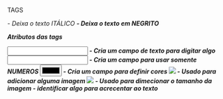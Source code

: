 TAGS

<i> - Deixa o texto ITÁLICO
<strong> - Deixa o texto em NEGRITO

Atributos das tags

<input type="text"> - Cria um campo de texto para digitar algo
<input type="number"> - Cria um campo para usar somente NUMEROS
<input type="color"> - Cria um campo para definir cores
<img src="LINK"> - Usado para adicionar alguma imagem
<img width="TAMANHO" src="LINK"> - Usado para dimecionar o tamanho da imagem
<id> - identificar algo para acrecentar ao texto
<style> - usando para colocar cor e fonte
(class) - usado pra padronizar textos
<blockquote> - cria uma citação 
<sup> - eleva um textos
<ol> - lista ordenadas
<ul> - lista não ordenadas
<li> - itens da lista ordenadas
<a> - tag de ancoragem



Tipográfia de HTML
w3schools.com